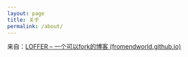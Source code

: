 ```yaml
---
layout: page
title: 关于
permalink: /about/
---
```




来自：[LOFFER – 一个可以fork的博客 (fromendworld.github.io)](https://fromendworld.github.io/LOFFER/)
